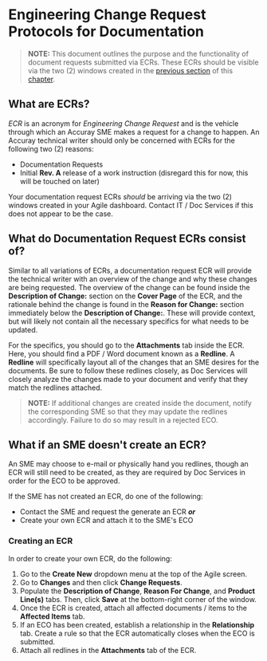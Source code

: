 # Engineering Change Request Protocols for Documentation

> **NOTE:** This document outlines the purpose and the functionality of document requests submitted via ECRs. These ECRs should be visible via the two (2) windows created in the [previous section](https://github.com/taddieken95/Accuray_Tech_Comm_Guide/blob/master/Chapter%201:%20Doc%20Requests/Section%201:%20Manufacturing%20Doc%20Requests.md) of this [chapter](https://github.com/taddieken95/Accuray_Tech_Comm_Guide/tree/master/Chapter%201:%20Doc%20Requests).

## What are ECRs?

*ECR* is an acronym for *Engineering Change Request* and is the vehicle through which an Accuray SME makes a request for a change to happen. An Accuray technical writer should only be concerned with ECRs for the following two (2) reasons:

* Documentation Requests
* Initial **Rev. A** release of a work instruction (disregard this for now, this will be touched on later)

Your documentation request ECRs *should* be arriving via the two (2) windows created in your Agile dashboard. Contact IT / Doc Services if this does not appear to be the case.

## What do Documentation Request ECRs consist of?

Similar to all variations of ECRs, a documentation request ECR will provide the technical writer with an overview of the change and why these changes are being requested. The overview of the change can be found inside the **Description of Change:** section on the **Cover Page** of the ECR, and the rationale behind the change is found in the **Reason for Change:** section immediately below the **Description of Change:**. These will provide context, but will likely not contain all the necessary specifics for what needs to be updated.

For the specifics, you should go to the **Attachments** tab inside the ECR. Here, you should find a PDF / Word document known as a **Redline**. A **Redline** will specifically layout all of the changes that an SME desires for the documents. Be sure to follow these redlines closely, as Doc Services will closely analyze the changes made to your document and verify that they match the redlines attached.

> **NOTE:** If additional changes are created inside the document, notify the corresponding SME so that they may update the redlines accordingly. Failure to do so may result in a rejected ECO.

## What if an SME doesn't create an ECR?

An SME may choose to e-mail or physically hand you redlines, though an ECR will still need to be created, as they are required by Doc Services in order for the ECO to be approved. 

If the SME has not created an ECR, do one of the following:

* Contact the SME and request the generate an ECR ***or***
* Create your own ECR and attach it to the SME's ECO

### Creating an ECR

In order to create your own ECR, do the following:

1. Go to the **Create New** dropdown menu at the top of the Agile screen.
2. Go to **Changes** and then click **Change Requests**.
3. Populate the **Description of Change**, **Reason For Change**, and **Product Line(s)** tabs. Then, click **Save** at the bottom-right corner of the window.
4. Once the ECR is created, attach all affected documents / items to the **Affected Items** tab.
5. If an ECO has been created, establish a relationship in the **Relationship** tab. Create a rule so that the ECR automatically closes when the ECO is submitted.
6. Attach all redlines in the **Attachments** tab of the ECR.

